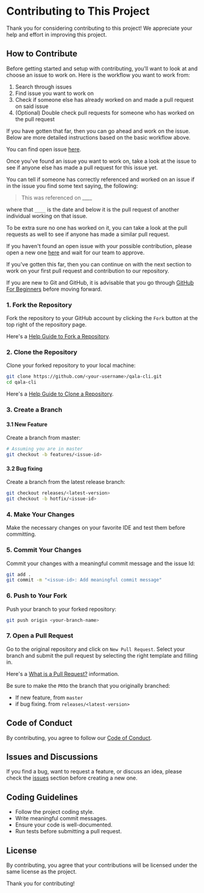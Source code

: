 # Contributing to This Project

Thank you for considering contributing to this project! We appreciate your help and effort in improving this project.

## How to Contribute

Before getting started and setup with contributing, you'll want to look at and choose an issue to work on. Here is the workflow you want to work from:

1. Search through issues
2. Find issue you want to work on
3. Check if someone else has already worked on and made a pull request on said issue
4. (Optional) Double check pull requests for someone who has worked on the pull request

If you have gotten that far, then you can go ahead and work on the issue. Below are more detailed instructions based on the basic workflow above.

You can find open issue [here](https://github.com/QalaTech/qala-cli/issues).

Once you've found an issue you want to work on, take a look at the issue to see if anyone else has made a pull request for this issue yet.

You can tell if someone has correctly referenced and worked on an issue if in the issue you find some text saying, the following:

>  This was referenced on ____

where that `____` is the date and below it is the pull request of another individual working on that issue.

To be extra sure no one has worked on it, you can take a look at the pull requests as well to see if anyone has made a similar pull request.

If you haven't found an open issue with your possible contribution, please open a new one [here](https://github.com/QalaTech/qala-cli/issues) and wait for our team to approve.

If you've gotten this far, then you can continue on with the next section to work on your first pull request and contribution to our repository.

If you are new to Git and GitHub, it is advisable that you go through [GitHub For Beginners](http://readwrite.com/2013/09/30/understanding-github-a-journey-for-beginners-part-1/) before moving forward.

### 1. Fork the Repository
Fork the repository to your GitHub account by clicking the `Fork` button at the top right of the repository page.

Here's a [Help Guide to Fork a Repository](https://help.github.com/en/articles/fork-a-repo/).

### 2. Clone the Repository
Clone your forked repository to your local machine:
```sh
git clone https://github.com/<your-username>/qala-cli.git
cd qala-cli
```

Here's a [Help Guide to Clone a Repository](https://help.github.com/en/articles/cloning-a-repository).

### 3. Create a Branch
#### 3.1 New Feature

Create a branch from master:

```sh
# Assuming you are in master
git checkout -b features/<issue-id>
```

#### 3.2 Bug fixing

Create a branch from the latest release branch:

```sh
git checkout releases/<latest-version>
git checkout -b hotfix/<issue-id>
```


### 4. Make Your Changes
Make the necessary changes on your favorite IDE and test them before committing.

### 5. Commit Your Changes
Commit your changes with a meaningful commit message and the issue Id:
```sh
git add .
git commit -m "<issue-id>: Add meaningful commit message"
```

### 6. Push to Your Fork
Push your branch to your forked repository:
```sh
git push origin <your-branch-name>
```

### 7. Open a Pull Request
Go to the original repository and click on `New Pull Request`. Select your branch and submit the pull request by selecting the right template and filling in.

Here's a [What is a Pull Request?](https://yangsu.github.io/pull-request-tutorial/) information.

Be sure to make the `PR`to the branch that you originally branched:
- If new feature, from `master`
- if bug fixing. from `releases/<latest-version>`

## Code of Conduct
By contributing, you agree to follow our [Code of Conduct](CODE_OF_CONDUCT.md).

## Issues and Discussions
If you find a bug, want to request a feature, or discuss an idea, please check the [issues](https://github.com/qala-cli/issues) section before creating a new one.

## Coding Guidelines
- Follow the project coding style.
- Write meaningful commit messages.
- Ensure your code is well-documented.
- Run tests before submitting a pull request.

## License
By contributing, you agree that your contributions will be licensed under the same license as the project.

Thank you for contributing!

